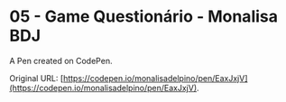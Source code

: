 # 05 - Game Questionário - Monalisa BDJ

A Pen created on CodePen.

Original URL: [https://codepen.io/monalisadelpino/pen/EaxJxjV](https://codepen.io/monalisadelpino/pen/EaxJxjV).

